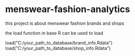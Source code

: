 # menswear-fashion-analytics
this project is about menswear fashion brands and shops

the load function in base R can be used to load

load("C:/your_path_to_database/brand_info.Rdata")
load("C:/your_path_to_database/shop_info.Rdata")
